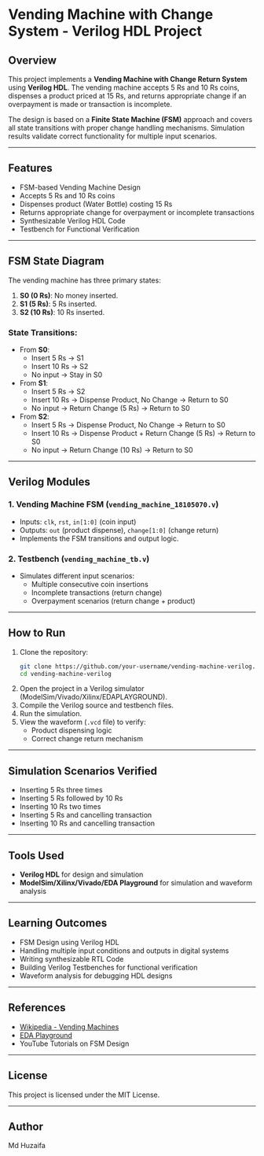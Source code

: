 # Vending Machine with Change System - Verilog HDL Project

## Overview
This project implements a **Vending Machine with Change Return System** using **Verilog HDL**. The vending machine accepts 5 Rs and 10 Rs coins, dispenses a product priced at 15 Rs, and returns appropriate change if an overpayment is made or transaction is incomplete.

The design is based on a **Finite State Machine (FSM)** approach and covers all state transitions with proper change handling mechanisms. Simulation results validate correct functionality for multiple input scenarios.

---

## Features
- FSM-based Vending Machine Design
- Accepts 5 Rs and 10 Rs coins
- Dispenses product (Water Bottle) costing 15 Rs
- Returns appropriate change for overpayment or incomplete transactions
- Synthesizable Verilog HDL Code
- Testbench for Functional Verification

---

## FSM State Diagram
The vending machine has three primary states:
1. **S0 (0 Rs)**: No money inserted.
2. **S1 (5 Rs)**: 5 Rs inserted.
3. **S2 (10 Rs)**: 10 Rs inserted.

### State Transitions:
- From **S0**:
  - Insert 5 Rs → S1
  - Insert 10 Rs → S2
  - No input → Stay in S0
- From **S1**:
  - Insert 5 Rs → S2
  - Insert 10 Rs → Dispense Product, No Change → Return to S0
  - No input → Return Change (5 Rs) → Return to S0
- From **S2**:
  - Insert 5 Rs → Dispense Product, No Change → Return to S0
  - Insert 10 Rs → Dispense Product + Return Change (5 Rs) → Return to S0
  - No input → Return Change (10 Rs) → Return to S0

---

## Verilog Modules
### 1. Vending Machine FSM (`vending_machine_18105070.v`)
- Inputs: `clk`, `rst`, `in[1:0]` (coin input)
- Outputs: `out` (product dispense), `change[1:0]` (change return)
- Implements the FSM transitions and output logic.

### 2. Testbench (`vending_machine_tb.v`)
- Simulates different input scenarios:
  - Multiple consecutive coin insertions
  - Incomplete transactions (return change)
  - Overpayment scenarios (return change + product)

---

## How to Run
1. Clone the repository:
    ```bash
    git clone https://github.com/your-username/vending-machine-verilog.git
    cd vending-machine-verilog
    ```
2. Open the project in a Verilog simulator (ModelSim/Vivado/Xilinx/EDAPLAYGROUND).
3. Compile the Verilog source and testbench files.
4. Run the simulation.
5. View the waveform (`.vcd` file) to verify:
    - Product dispensing logic
    - Correct change return mechanism

---

## Simulation Scenarios Verified
- Inserting 5 Rs three times
- Inserting 5 Rs followed by 10 Rs
- Inserting 10 Rs two times
- Inserting 5 Rs and cancelling transaction
- Inserting 10 Rs and cancelling transaction

---

## Tools Used
- **Verilog HDL** for design and simulation
- **ModelSim/Xilinx/Vivado/EDA Playground** for simulation and waveform analysis

---

## Learning Outcomes
- FSM Design using Verilog HDL
- Handling multiple input conditions and outputs in digital systems
- Writing synthesizable RTL Code
- Building Verilog Testbenches for functional verification
- Waveform analysis for debugging HDL designs

---

## References
- [Wikipedia - Vending Machines](https://en.wikipedia.org)
- [EDA Playground](https://www.edaplayground.com)
- YouTube Tutorials on FSM Design

---

## License
This project is licensed under the MIT License.

---

## Author
Md Huzaifa
